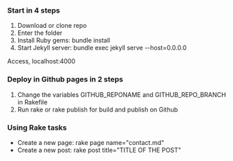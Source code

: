 ### Start in 4 steps
 1. Download or clone repo
 2. Enter the folder
 3. Install Ruby gems: bundle install
 4. Start Jekyll server: bundle exec jekyll serve --host=0.0.0.0

Access, localhost:4000

### Deploy in Github pages in 2 steps
 1. Change the variables GITHUB_REPONAME and GITHUB_REPO_BRANCH in Rakefile
 2. Run rake or rake publish for build and publish on Github

### Using Rake tasks
 * Create a new page: rake page name="contact.md"
 * Create a new post: rake post title="TITLE OF THE POST"

